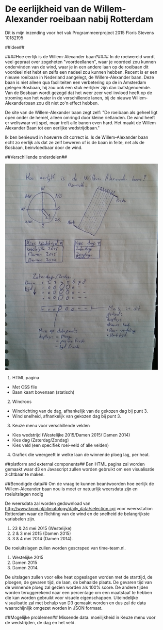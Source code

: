 # De eerlijkheid van de Willem-Alexander roeibaan nabij Rotterdam
Dit is mijn inzending voor het vak Programmeerproject 2015
Floris Stevens	10182195

##idee##

####Hoe eerlijk is de Willem-Alexander baan?####
In de roeiwereld wordt veel gepraat over zogeheten "voordeellanen", waar je voordeel zou kunnen ondervinden van de wind, waar je in een andere laan op de roeibaan dit voordeel niet hebt en zelfs een nadeel zou kunnen hebben.  Recent is er een nieuwe roeibaan in Nederland aangelegt, de Willem-Alexander baan. Deze baan is niet alleen qua faciliteiten een verbetering op de in Amsterdam gelegen Bosbaan, hij zou ook een stuk eerlijker zijn dan laatstgenoemde. Van de Bosbaan wordt gezegd dat het weer zeer veel invloed heeft op de stroming van het water in de  verschillende lanen, bij de nieuwe Willem-Alexanderbaan zou dit niet zo'n effect hebben.

De site van de Willem-Alexander baan zegt zelf:
"De roeibaan als geheel ligt open onder de hemel, alleen omringd door kleine rietlanden. De wind heeft er weliswaar vrij spel, maar treft alle banen even hard. Het maakt de Willem Alexander Baan tot een eerlijke wedstrijdbaan."

Ik ben benieuwd in hoeverre dit correct is. Is de Willem-Alexander baan echt zo eerlijk als dat ze zelf beweren of is de baan in feite, net als
de Bosbaan, beinvloedbaar door de wind.

##Verschillende onderdelen##

![schets zou hier zichtbaar moeten zijn](doc/schets.jpg)

1. HTML pagina
  * Met CSS file
  * Baan kaart bovenaan (statisch)
2. Windroos
  * Windrichting van de dag, afhankelijk van de gekozen dag bij punt 3.
  * Wind snelheid, afhankelijk van gekozen dag bij punt 3. 
3. Keuze menu voor verschillende velden
  * Kies wedstrijd (Westelijke 2015/Damen 2015/ Damen 2014)
  * Kies dag (Zaterdag/Zondag)
  * Kies veld (een specifiek roei-veld of alle velden)
4. Grafiek die weergeeft in welke laan de winnende ploeg lag, per heat.

##platform and external components##
Een HTML pagina zal worden gemaakt waar d3 en Javascript zullen worden gebruikt om een visualisatie zichtbaar te maken.

##Benodigde data##
Om de vraag te kunnen beantwoorden hoe eerlijk de Willem-Alexander baan nou is moet er natuurlijk weersdata zijn en roeiuitslagen nodig

De weersdata zal worden gedownload van http://www.knmi.nl/climatology/daily_data/selection.cgi voor weersstation Rotterdam waar de Richting van
de wind en de snelheid de belangrijkste variabelen zijn.  
1.	23 & 24 mei 2015 (Westelijke)
2.	 2 &  3 mei 2015 (Damen 2015)
3.	 3 &  4 mei 2014 (Damen 2014).

De roeiuitslagen zullen worden gescraped van time-team.nl.  
1.	Westelijke 2015
2.	Damen 2015
3.	Damen 2014.

De uitslagen zullen voor elke heat opgeslagen worden met de starttijd, de ploegen, de gevaren tijd, de laan, de behaalde plaats. De gevaren
tijd van de winnende ploeg zal gezien worden als 100% score. De andere tijden worden teruggerekend naar een percentage om een maatstaaf te
hebben die kan worden gebruikt voor visuele eigenschappen.
Uiteindelijke visualisatie zal met behulp van D3 gemaakt worden en dus zal de data waarschijnlijk omgezet worden in JSON formaat.

##Mogelijke problemen##
Missende data.
moeilijkheid in Keuze menu voor de wedstrijden, de dag en het veld.

